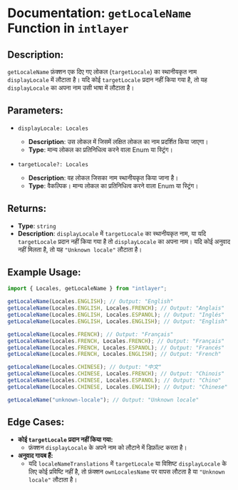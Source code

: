 # Documentation: `getLocaleName` Function in `intlayer`

## Description:

`getLocaleName` फ़ंक्शन एक दिए गए लोकल (`targetLocale`) का स्थानीयकृत नाम `displayLocale` में लौटाता है। यदि कोई `targetLocale` प्रदान नहीं किया गया है, तो यह `displayLocale` का अपना नाम उसी भाषा में लौटाता है।

## Parameters:

- `displayLocale: Locales`

  - **Description**: उस लोकल में जिसमें लक्षित लोकल का नाम प्रदर्शित किया जाएगा।
  - **Type**: मान्य लोकल का प्रतिनिधित्व करने वाला Enum या स्ट्रिंग।

- `targetLocale?: Locales`
  - **Description**: वह लोकल जिसका नाम स्थानीयकृत किया जाना है।
  - **Type**: वैकल्पिक। मान्य लोकल का प्रतिनिधित्व करने वाला Enum या स्ट्रिंग।

## Returns:

- **Type**: `string`
- **Description**: `displayLocale` में `targetLocale` का स्थानीयकृत नाम, या यदि `targetLocale` प्रदान नहीं किया गया है तो `displayLocale` का अपना नाम। यदि कोई अनुवाद नहीं मिलता है, तो यह `"Unknown locale"` लौटाता है।

## Example Usage:

```typescript
import { Locales, getLocaleName } from "intlayer";

getLocaleName(Locales.ENGLISH); // Output: "English"
getLocaleName(Locales.ENGLISH, Locales.FRENCH); // Output: "Anglais"
getLocaleName(Locales.ENGLISH, Locales.ESPANOL); // Output: "Inglés"
getLocaleName(Locales.ENGLISH, Locales.ENGLISH); // Output: "English"

getLocaleName(Locales.FRENCH); // Output: "Français"
getLocaleName(Locales.FRENCH, Locales.FRENCH); // Output: "Français"
getLocaleName(Locales.FRENCH, Locales.ESPANOL); // Output: "Francés"
getLocaleName(Locales.FRENCH, Locales.ENGLISH); // Output: "French"

getLocaleName(Locales.CHINESE); // Output: "中文"
getLocaleName(Locales.CHINESE, Locales.FRENCH); // Output: "Chinois"
getLocaleName(Locales.CHINESE, Locales.ESPANOL); // Output: "Chino"
getLocaleName(Locales.CHINESE, Locales.ENGLISH); // Output: "Chinese"

getLocaleName("unknown-locale"); // Output: "Unknown locale"
```

## Edge Cases:

- **कोई `targetLocale` प्रदान नहीं किया गया:**
  - फ़ंक्शन `displayLocale` के अपने नाम को लौटाने में डिफ़ॉल्ट करता है।
- **अनुवाद गायब हैं:**
  - यदि `localeNameTranslations` में `targetLocale` या विशिष्ट `displayLocale` के लिए कोई प्रविष्टि नहीं है, तो फ़ंक्शन `ownLocalesName` पर वापस लौटता है या `"Unknown locale"` लौटाता है।

